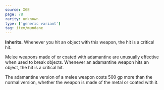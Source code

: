 ```yaml
---
source: XGE
page: 78
rarity: unknown
type: ['generic variant']
tag: item/mundane
---
```


**Inherits.** Whenever you hit an object with this weapon, the hit is a critical hit.

Melee weapons made of or coated with adamantine are unusually effective when used to break objects. Whenever an adamantine weapon hits an object, the hit is a critical hit.

The adamantine version of a melee weapon costs 500 gp more than the normal version, whether the weapon is made of the metal or coated with it.

